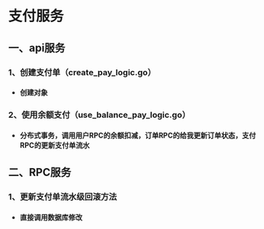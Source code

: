# 支付服务

## 一、api服务

### 1、创建支付单（create_pay_logic.go）

- #### 创建对象

### 2、使用余额支付（use_balance_pay_logic.go）

- #### 分布式事务，调用用户RPC的余额扣减，订单RPC的给我更新订单状态，支付RPC的更新支付单流水

## 二、RPC服务

### 1、更新支付单流水级回滚方法

- #### 直接调用数据库修改

